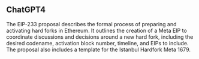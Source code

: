 ## ChatGPT4

The EIP-233 proposal describes the formal process of preparing and activating hard forks in Ethereum. It outlines the creation of a Meta EIP to coordinate discussions and decisions around a new hard fork, including the desired codename, activation block number, timeline, and EIPs to include. The proposal also includes a template for the Istanbul Hardfork Meta 1679.

